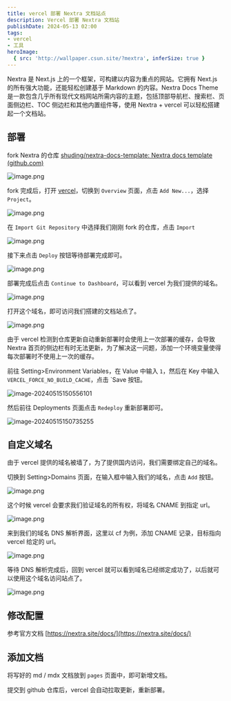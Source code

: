 ```yaml
---
title: vercel 部署 Nextra 文档站点
description: Vercel 部署 Nextra 文档站
publishDate: 2024-05-13 02:00
tags:
- vercel
- 工具
heroImage:
  { src: 'http://wallpaper.csun.site/?mextra', inferSize: true }
---
```


Nextra 是 Next.js 上的一个框架，可构建以内容为重点的网站。它拥有 Next.js 的所有强大功能，还能轻松创建基于 Markdown 的内容。Nextra Docs Theme 是一款包含几乎所有现代文档网站所需内容的主题，包括顶部导航栏、搜索栏、页面侧边栏、TOC 侧边栏和其他内置组件等，使用 Nextra + vercel 可以轻松搭建起一个文档站。

## 部署

fork Nextra 的仓库 [shuding/nextra-docs-template: Nextra docs template (github.com)](https://github.com/shuding/nextra-docs-template)

![image.png](https://cdn.jsdelivr.net/gh/sun-i/pic/202405130009642.png)

fork 完成后，打开 [vercel](https://vercel.com/)，切换到 `Overview` 页面，点击 `Add New...`，选择 `Project`。

![image.png](https://cdn.jsdelivr.net/gh/sun-i/pic/202405111119097.png)

在 `Import Git Repository` 中选择我们刚刚 fork 的仓库，点击 `Import`

![image.png](https://cdn.jsdelivr.net/gh/sun-i/pic/202405130010055.png)

接下来点击 `Deploy` 按钮等待部署完成即可。

![image.png](https://cdn.jsdelivr.net/gh/sun-i/pic/202405130018527.png)

部署完成后点击 `Continue to Dashboard`，可以看到 vercel 为我们提供的域名。

![image.png](https://cdn.jsdelivr.net/gh/sun-i/pic/202405130019584.png)

打开这个域名，即可访问我们搭建的文档站点了。

![image.png](https://cdn.jsdelivr.net/gh/sun-i/pic/202405130020051.png)

由于 vercel 检测到仓库更新自动重新部署时会使用上一次部署的缓存，会导致 Nextra 首页的侧边栏有时无法更新，为了解决这一问题，添加一个环境变量使得每次部署时不使用上一次的缓存。

前往 Setting>Environment Variables，在 Value 中输入 `1`，然后在 Key 中输入 `VERCEL_FORCE_NO_BUILD_CACHE`，点击 `Save 按钮。

![image-20240515150556101](https://cdn.jsdelivr.net/gh/sun-i/pic/image-20240515150556101.png)

然后前往 Deployments 页面点击 `Redeploy` 重新部署即可。

![image-20240515150735255](https://cdn.jsdelivr.net/gh/sun-i/pic/image-20240515150735255.png)

## 自定义域名

由于 vercel 提供的域名被墙了，为了提供国内访问，我们需要绑定自己的域名。

切换到 Setting>Domains 页面，在输入框中输入我们的域名，点击 `Add` 按钮。

![image.png](https://cdn.jsdelivr.net/gh/sun-i/pic/202405130023142.png)

这个时候 vercel 会要求我们验证域名的所有权，将域名 CNAME 到指定 url。

![image.png](https://cdn.jsdelivr.net/gh/sun-i/pic/202405130025729.png)

来到我们的域名 DNS 解析界面，这里以 cf 为例，添加 CNAME 记录，目标指向 vercel 给定的 url。

![image.png](https://cdn.jsdelivr.net/gh/sun-i/pic/202405130026236.png)

等待 DNS 解析完成后，回到 vercel 就可以看到域名已经绑定成功了，以后就可以使用这个域名访问站点了。

![image.png](https://cdn.jsdelivr.net/gh/sun-i/pic/202405130029216.png)

## 修改配置

参考官方文档 [https://nextra.site/docs/](https://nextra.site/docs/)

## 添加文档

将写好的 md / mdx 文档放到 `pages` 页面中，即可新增文档。

提交到 github 仓库后，vercel 会自动拉取更新，重新部署。